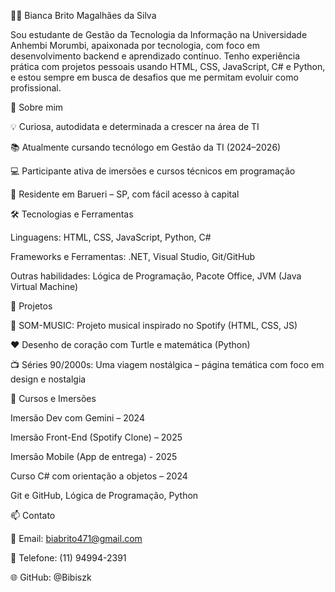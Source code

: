 👩‍💻 Bianca Brito Magalhães da Silva

Sou estudante de Gestão da Tecnologia da Informação na Universidade Anhembi Morumbi, apaixonada por tecnologia, com foco em desenvolvimento backend e aprendizado contínuo. Tenho experiência prática com projetos pessoais usando HTML, CSS, JavaScript, C# e Python, e estou sempre em busca de desafios que me permitam evoluir como profissional.


🚀 Sobre mim

💡 Curiosa, autodidata e determinada a crescer na área de TI

📚 Atualmente cursando tecnólogo em Gestão da TI (2024–2026)

💻 Participante ativa de imersões e cursos técnicos em programação

📍 Residente em Barueri – SP, com fácil acesso à capital


🛠️ Tecnologias e Ferramentas

Linguagens: HTML, CSS, JavaScript, Python, C#

Frameworks e Ferramentas: .NET, Visual Studio, Git/GitHub

Outras habilidades: Lógica de Programação, Pacote Office, JVM (Java Virtual Machine)


📂 Projetos

🎵 SOM-MUSIC: Projeto musical inspirado no Spotify (HTML, CSS, JS)

❤️ Desenho de coração com Turtle e matemática (Python)

📺 Séries 90/2000s: Uma viagem nostálgica – página temática com foco em design e nostalgia

📜 Cursos e Imersões

Imersão Dev com Gemini – 2024

Imersão Front-End (Spotify Clone) – 2025

Imersão Mobile (App de entrega) - 2025

Curso C# com orientação a objetos – 2024

Git e GitHub, Lógica de Programação, Python

📫 Contato

📧 Email: biabrito471@gmail.com

📱 Telefone: (11) 94994-2391

🌐 GitHub: @Bibiszk
